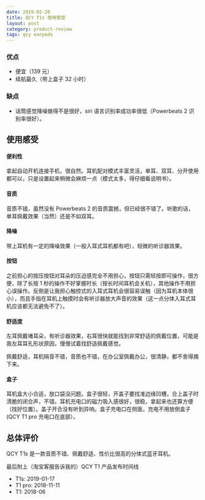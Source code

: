 ```yaml
---
date: 2019-02-20
title: QCY T1s 使用感受
layout: post
category: product-review
tags: qcy earpods
---
```


### 优点

- 便宜（139 元）
- 续航最久（带上盒子 32 小时）

### 缺点

- 话筒感觉降噪做得不是很好，siri 语言识别率成功率很低（Powerbeats 2 识别率很好）。

## 使用感受

#### 便利性

拿起自动开机连接手机，很自然。耳机配对模式丰富灵活，单耳、双耳、分开使用都可以，只是设置起来稍微会麻烦一点（模式太多，得仔细看说明书）。

#### 音质

音质不错，虽然没有 Powerbeats 2 的音质震撼，但已经很不错了。听歌的话，单耳佩戴效果（当然）还是不如双耳。

#### 降噪

带上耳机有一定的降噪效果（一般入耳式耳机都有吧），轻微的听诊器效果。

#### 按钮

之前担心的按压按钮对耳朵的压迫感完全不用担心，按钮只需轻按即可操作，很方便，除了长按 1 秒的操作不好掌握时长（按长时间耳机会关机），其他操作不用担心误操作。反倒是让我担心触控式的入耳式耳机会很容易误触（因为耳机本体很小），而且手指在耳机上触摸时会有听诊器放大声音的效果（这一点分体入耳式耳机应该都无法避免不了）。

#### 舒适度

左耳佩戴堵耳朵，有听诊器效果，右耳很快就能找到非常舒适的佩戴位置，可能是我左耳耳孔形状原因，慢慢试着找舒适佩戴感觉。

佩戴舒适，耳机隔音不错，音质也不错，在办公室佩戴办公，很清静，都不舍得摘下来。

#### 盒子

耳机盒大小合适，放口袋没问题。盒子很轻，开盖子要找准边缘凹槽，合上盖子时清脆的闭合声，不错。耳机充电口的磁力吸入感很好，很稳，拿起来也还算方便（找好位置）。盖子开合没有听到异响。盒子充电口在侧面，充电不用放倒盒子(QCY T1 pro 充电口在底部）。

## 总体评价

QCY T1s 是一款音质不错、佩戴舒适、性价比很高的分体式蓝牙耳机。

最后附上（淘宝客服告诉我的）QCY T1 产品发布时间线

- T1s: 2019-01-17
- T1 pro: 2018-11-11
- T1: 2018-06

